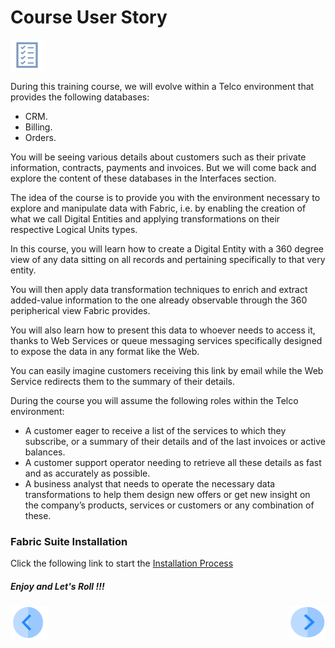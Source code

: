 # Course User Story

![](/academy/Training_Level_1/01_Fabric_Introduction/images/businessReq.png)

During this training course, we will evolve within a Telco environment that provides the following databases:

- CRM. 
- Billing.
- Orders.

You will be seeing various details about customers such as their private information, contracts, payments and invoices. But we will come back and explore the content of these databases in the Interfaces section.

The idea of the course is to provide you with the environment necessary to explore and manipulate data with Fabric, i.e. by enabling the creation of what we call Digital Entities and applying transformations on their respective Logical Units types.

In this course, you will learn how to create a Digital Entity with a 360 degree view of any data sitting on all records and pertaining specifically to that very entity. 

You will then apply data transformation techniques to enrich and extract added-value information to the one already observable through the 360 peripherical view Fabric provides.

You will also learn how to present this data to whoever needs to access it, thanks to Web Services or queue messaging services specifically designed to expose the data in any format like the Web. 

 
You can easily imagine customers receiving this link by email while the Web Service redirects them to the summary of their details.

During the course you will assume the following roles within the Telco environment:

- A customer eager to receive a list of the services to which they subscribe, or a summary of their details and of the last invoices or active balances.
- A customer support operator needing to retrieve all these details as fast and as accurately as possible.
- A business analyst that needs to operate the necessary data transformations to help them design new offers or get new insight on the company’s products, services or customers or any combination of these.


### Fabric Suite Installation
Click the following link to start the [Installation Process](/academy/Training_Level_1/01_Fabric_Introduction/1_3a_Installation_Process.md)



##### Enjoy and Let's Roll !!!




[<img align="left" width="60" height="54" src="/articles/images/Previous.png">](/academy/Training_Level_1/01_Fabric_Introduction/1_1_Course_Overview.md)
 [<img align="right" width="60" height="54" src="/articles/images/Next.png">](/academy/Training_Level_1/01_Fabric_Introduction/1_4_Fabric_Overview.md)
